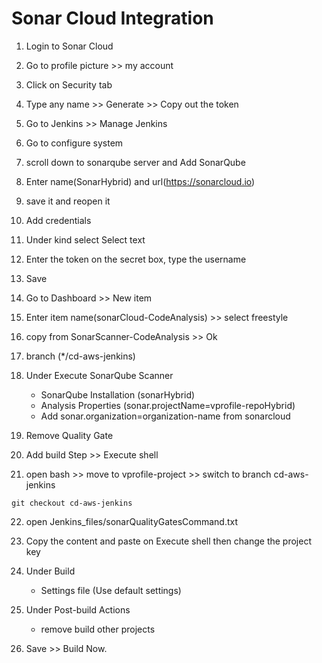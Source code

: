 # Sonar Cloud Integration

1. Login to Sonar Cloud

2. Go to profile picture >> my account

3. Click on Security tab

4. Type any name >> Generate >> Copy out the token

5. Go to Jenkins >> Manage Jenkins

6. Go to configure system

7. scroll down to sonarqube server and Add SonarQube

8. Enter name(SonarHybrid) and url(https://sonarcloud.io)

9. save it and reopen it

10. Add credentials

11. Under kind select Select text

12. Enter the token on the secret box, type the username

13. Save

14. Go to Dashboard >> New item

15. Enter item name(sonarCloud-CodeAnalysis) >> select freestyle

16. copy from SonarScanner-CodeAnalysis >> Ok

17. branch (\*/cd-aws-jenkins)

18. Under Execute SonarQube Scanner

    - SonarQube Installation (sonarHybrid)
    - Analysis Properties (sonar.projectName=vprofile-repoHybrid)
    - Add sonar.organization=organization-name from sonarcloud

19. Remove Quality Gate

20. Add build Step >> Execute shell

21. open bash >> move to vprofile-project >> switch to branch cd-aws-jenkins

```
git checkout cd-aws-jenkins
```

22. open Jenkins_files/sonarQualityGatesCommand.txt

23. Copy the content and paste on Execute shell then change the project key

24. Under Build

    - Settings file (Use default settings)

25. Under Post-build Actions

    - remove build other projects

26. Save >> Build Now.
